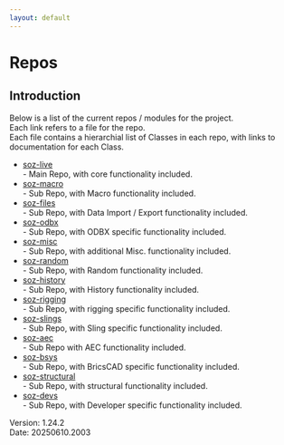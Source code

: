 ```yaml
---
layout: default
---
```


# Repos

## Introduction

Below is a list of the current repos / modules for the project.<br>
Each link refers to a file for the repo.<br>
Each file contains a hierarchial list of Classes in each repo, with links to documentation for each Class.<br>

- [soz-live](/repos/soz-live.html)<br>  - Main Repo, with core functionality included.
- [soz-macro](/repos/soz-macro.html)<br>  - Sub Repo, with Macro functionality included.
- [soz-files](/repos/soz-files.html)<br>  - Sub Repo, with Data Import / Export functionality included.
- [soz-odbx](/repos/soz-odbx.html)<br>  - Sub Repo, with ODBX specific functionality included.
- [soz-misc](/repos/soz-misc.html)<br>  - Sub Repo, with additional Misc. functionality included.
- [soz-random](/repos/soz-random.html)<br>  - Sub Repo, with Random functionality included.
- [soz-history](/repos/soz-history.html)<br>  - Sub Repo, with History functionality included.
- [soz-rigging](/repos/soz-rigging.html)<br>  - Sub Repo, with rigging specific functionality included.
- [soz-slings](/repos/soz-slings.html)<br>  - Sub Repo, with Sling specific functionality included.
- [soz-aec](/repos/soz-aec.html)<br>  - Sub Repo with AEC functionality included.
- [soz-bsys](/repos/soz-bsys.html)<br>  - Sub Repo, with BricsCAD specific functionality included.
- [soz-structural](/repos/soz-structural.html)<br>  - Sub Repo, with structural functionality included.
- [soz-devs](/repos/soz-devs.html)<br>  - Sub Repo, with Developer specific functionality included.

Version:  1.24.2
<br>
Date: 20250610.2003

